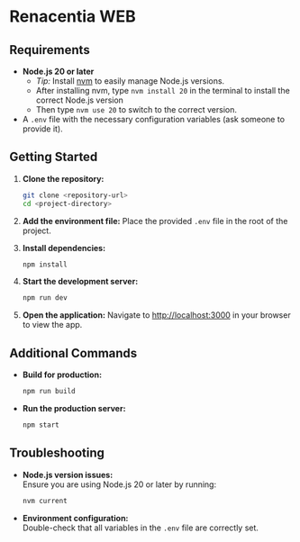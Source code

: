# Renacentia WEB

## Requirements

- **Node.js 20 or later**
    - *Tip:* Install [nvm](https://github.com/nvm-sh/nvm) to easily manage Node.js versions.
    - After installing nvm, type `nvm install 20` in the terminal to install the correct Node.js version
    - Then type `nvm use 20` to switch to the correct version.
- A `.env` file with the necessary configuration variables (ask someone to provide it).

## Getting Started

1. **Clone the repository:**
   ```bash
   git clone <repository-url>
   cd <project-directory>
   ```
2. **Add the environment file:**
   Place the provided `.env` file in the root of the project.

3. **Install dependencies:**
   ```bash
   npm install
   ```

4. **Start the development server:**
   ```bash
   npm run dev
   ```

5. **Open the application:**
   Navigate to [http://localhost:3000](http://localhost:3000) in your browser to view the app.

## Additional Commands

- **Build for production:**
  ```bash
  npm run build
  ```
- **Run the production server:**
  ```bash
  npm start
  ```

## Troubleshooting

- **Node.js version issues:**  
  Ensure you are using Node.js 20 or later by running:
  ```bash
  nvm current
  ```
- **Environment configuration:**  
  Double-check that all variables in the `.env` file are correctly set.


